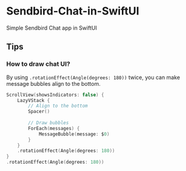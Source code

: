 # Sendbird-Chat-in-SwiftUI
Simple Sendbird Chat app in SwiftUI

## Tips

### How to draw chat UI?
By using `.rotationEffect(Angle(degrees: 180))` twice, you can make message bubbles align to the bottom.

```swift
ScrollView(showsIndicators: false) {
    LazyVStack {
        // Align to the bottom
        Spacer()
                    
        // Draw bubbles
        ForEach(messages) {
            MessageBubble(message: $0)
        }
    }
    .rotationEffect(Angle(degrees: 180))
}
.rotationEffect(Angle(degrees: 180))
```
